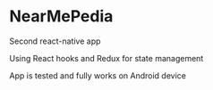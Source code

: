 # NearMePedia
Second react-native app

Using React hooks and Redux for state management

App is tested and fully works on Android device
